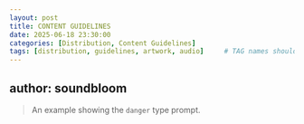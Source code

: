 ```yaml
---
layout: post
title: CONTENT GUIDELINES
date: 2025-06-18 23:30:00
categories: [Distribution, Content Guidelines]
tags: [distribution, guidelines, artwork, audio]     # TAG names should always be lowercase
---
```

author: soundbloom    
---
<blockquote class="prompt-danger"><p>An example showing the <code class="language-plaintext highlighter-rouge">danger</code> type prompt.</p></blockquote>
